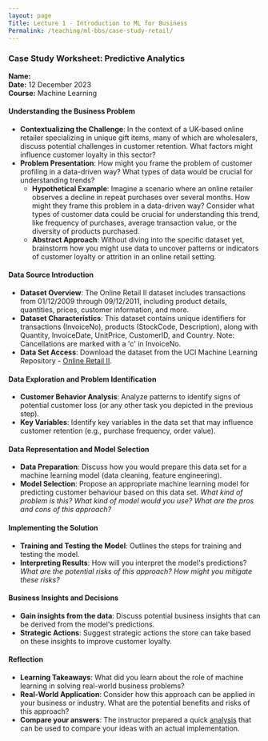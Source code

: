 ```yaml
---
layout: page
Title: Lecture 1 - Introduction to ML for Business
Permalink: /teaching/ml-bbs/case-study-retail/
---
```


### Case Study Worksheet: Predictive Analytics

**Name:**  
**Date:** 12 December 2023  
**Course:** Machine Learning

#### Understanding the Business Problem

- **Contextualizing the Challenge**: In the context of a UK-based online retailer specializing in unique gift items, many of which are wholesalers, discuss potential challenges in customer retention. What factors might influence customer loyalty in this sector?
- **Problem Presentation**: How might you frame the problem of customer profiling in a data-driven way? What types of data would be crucial for understanding trends?
  - **Hypothetical Example**: Imagine a scenario where an online retailer observes a decline in repeat purchases over several months. How might they frame this problem in a data-driven way? Consider what types of customer data could be crucial for understanding this trend, like frequency of purchases, average transaction value, or the diversity of products purchased.
  - **Abstract Approach**: Without diving into the specific dataset yet, brainstorm how you might use data to uncover patterns or indicators of customer loyalty or attrition in an online retail setting.

#### Data Source Introduction

- **Dataset Overview**: The Online Retail II dataset includes transactions from 01/12/2009 through 09/12/2011, including product details, quantities, prices, customer information, and more.
- **Dataset Characteristics**: This dataset contains unique identifiers for transactions (InvoiceNo), products (StockCode, Description), along with Quantity, InvoiceDate, UnitPrice, CustomerID, and Country. Note: Cancellations are marked with a 'c' in InvoiceNo.
- **Data Set Access**: Download the dataset from the UCI Machine Learning Repository - [Online Retail II](https://archive.ics.uci.edu/ml/datasets/Online+Retail+II).

#### Data Exploration and Problem Identification

- **Customer Behavior Analysis**: Analyze patterns to identify signs of potential customer loss (or any other task you depicted in the previous step).
- **Key Variables**: Identify key variables in the data set that may influence customer retention  (e.g., purchase frequency, order value).

#### Data Representation and Model Selection

- **Data Preparation**: Discuss how you would prepare this data set for a machine learning model (data cleaning, feature engineering).
- **Model Selection**: Propose an appropriate machine learning model for predicting customer behaviour based on this data set. *What kind of problem is this? What kind of model would you use? What are the pros and cons of this approach?*

#### Implementing the Solution

- **Training and Testing the Model**: Outlines the steps for training and testing the model.
- **Interpreting Results**: How will you interpret the model's predictions? *What are the potential risks of this approach? How might you mitigate these risks?*

#### Business Insights and Decisions

- **Gain insights from the data**: Discuss potential business insights that can be derived from the model's predictions.
- **Strategic Actions**: Suggest strategic actions the store can take based on these insights to improve customer loyalty.

#### Reflection

- **Learning Takeaways**: What did you learn about the role of machine learning in solving real-world business problems?
- **Real-World Application**: Consider how this approach can be applied in your business or industry. What are the potential benefits and risks of this approach?
- **Compare your answers**: The instructor prepared a quick [analysis](case-study-retail-solution) that can be used to compare your ideas with an actual implementation.
